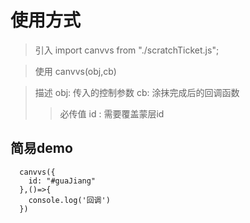 # 使用方式
> 引入
  import canvvs from "./scratchTicket.js";

> 使用
  canvvs(obj,cb)

> 描述
  obj: 传入的控制参数
  cb: 涂抹完成后的回调函数
>> 必传值
id : 需要覆盖蒙层id

## 简易demo
```
  canvvs({
    id: "#guaJiang"
  },()=>{
    console.log('回调')
  })
```

